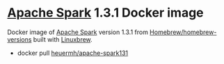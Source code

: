 # [Apache Spark](http://spark.apache.org/) 1.3.1 Docker image
Docker image of [Apache Spark](http://spark.apache.org/) version 1.3.1 from [Homebrew/homebrew-versions](https://github.com/Homebrew/homebrew-versions) built with [Linuxbrew](http://brew.sh/linuxbrew/).

 * docker pull [heuermh/apache-spark131](https://registry.hub.docker.com/u/heuermh/apache-spark131/)